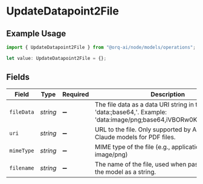 # UpdateDatapoint2File

## Example Usage

```typescript
import { UpdateDatapoint2File } from "@orq-ai/node/models/operations";

let value: UpdateDatapoint2File = {};
```

## Fields

| Field                                                                                                                                                   | Type                                                                                                                                                    | Required                                                                                                                                                | Description                                                                                                                                             |
| ------------------------------------------------------------------------------------------------------------------------------------------------------- | ------------------------------------------------------------------------------------------------------------------------------------------------------- | ------------------------------------------------------------------------------------------------------------------------------------------------------- | ------------------------------------------------------------------------------------------------------------------------------------------------------- |
| `fileData`                                                                                                                                              | *string*                                                                                                                                                | :heavy_minus_sign:                                                                                                                                      | The file data as a data URI string in the format 'data:<mime-type>;base64,<base64-encoded-data>'. Example: 'data:image/png;base64,iVBORw0KGgoAAAANS...' |
| `uri`                                                                                                                                                   | *string*                                                                                                                                                | :heavy_minus_sign:                                                                                                                                      | URL to the file. Only supported by Anthropic Claude models for PDF files.                                                                               |
| `mimeType`                                                                                                                                              | *string*                                                                                                                                                | :heavy_minus_sign:                                                                                                                                      | MIME type of the file (e.g., application/pdf, image/png)                                                                                                |
| `filename`                                                                                                                                              | *string*                                                                                                                                                | :heavy_minus_sign:                                                                                                                                      | The name of the file, used when passing the file to the model as a string.                                                                              |